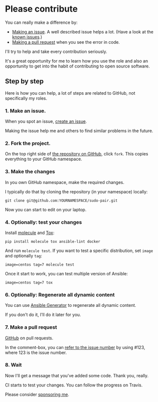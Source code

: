 # Please contribute

You can really make a difference by:

- [Making an issue](https://help.github.com/articles/creating-an-issue/). A well described issue helps a lot. (Have a look at the [known issues](https://github.com/search?q=user%3Arobertdebock+is%3Aissue+state%3Aopen).)
- [Making a pull request](https://services.github.com/on-demand/github-cli/open-pull-request-github) when you see the error in code.

I'll try to help and take every contribution seriously.

It's a great opportunity for me to learn how you use the role and also an opportunity to get into the habit of contributing to open source software.

## Step by step

Here is how you can help, a lot of steps are related to GitHub, not specifically my roles.

### 1. Make an issue.

When you spot an issue, [create an issue](https://github.com/robertdebock/sudo-pair/issues).

Making the issue help me and others to find similar problems in the future.

### 2. Fork the project.

On the top right side of [the repository on GitHub](https://github.com/robertdebock/sudo-pair), click `fork`. This copies everything to your GitHub namespace.

### 3. Make the changes

In you own GitHub namespace, make the required changes.

I typically do that by cloning the repository (in your namespace) locally:

```
git clone git@github.com:YOURNAMESPACE/sudo-pair.git
```

Now you can start to edit on your laptop.

### 4. Optionally: test your changes

Install [molecule](https://molecule.readthedocs.io/en/stable/) and [Tox](https://tox.readthedocs.io/):

```
pip install molecule tox ansible-lint docker
```

And run `molecule test`. If you want to test a specific distribution, set `image` and optionally `tag`:

```
image=centos tag=7 molecule test
```

Once it start to work, you can test multiple version of Ansible:

```
image=centos tag=7 tox
```

### 6. Optionally: Regenerate all dynamic content

You can use [Ansible Generator](https://github.com/robertdebock/ansible-generator) to regenerate all dynamic content.

If you don't do it, I'll do it later for you.

### 7. Make a pull request

[GitHub](https://help.github.com/en/github/collaborating-with-issues-and-pull-requests/creating-a-pull-request-from-a-fork) on pull requests.

In the comment-box, you can [refer to the issue number](https://help.github.com/en/github/writing-on-github/autolinked-references-and-urls) by using #123, where 123 is the issue number.

### 8. Wait

Now I'll get a message that you've added some code. Thank you, really.

CI starts to test your changes. You can follow the progress on Travis.

Please consider [sponsoring me](https://github.com/sponsors/robertdebock).
